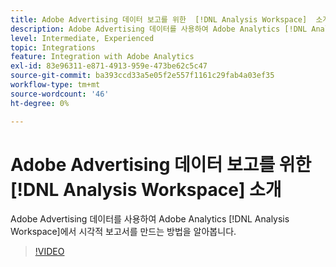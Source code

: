 ```yaml
---
title: Adobe Advertising 데이터 보고를 위한  [!DNL Analysis Workspace]  소개
description: Adobe Advertising 데이터를 사용하여 Adobe Analytics [!DNL Analysis Workspace]에서 시각적 보고서를 만드는 방법을 알아봅니다.
level: Intermediate, Experienced
topic: Integrations
feature: Integration with Adobe Analytics
exl-id: 83e96311-e871-4913-959e-473be62c5c47
source-git-commit: ba393ccd33a5e05f2e557f1161c29fab4a03ef35
workflow-type: tm+mt
source-wordcount: '46'
ht-degree: 0%

---
```


# Adobe Advertising 데이터 보고를 위한 [!DNL Analysis Workspace] 소개

Adobe Advertising 데이터를 사용하여 Adobe Analytics [!DNL Analysis Workspace]에서 시각적 보고서를 만드는 방법을 알아봅니다.

>[!VIDEO](https://video.tv.adobe.com/v/33492)
